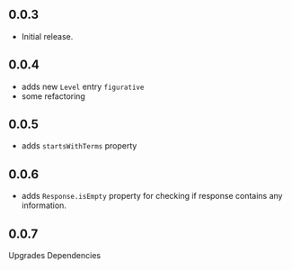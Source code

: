 ## 0.0.3

- Initial release.

## 0.0.4

- adds new `Level` entry `figurative`
- some refactoring

## 0.0.5

- adds `startsWithTerms` property

## 0.0.6

- adds `Response.isEmpty` property for checking if response contains any information.


## 0.0.7

Upgrades Dependencies
